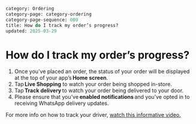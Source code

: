 ```meta
category: Ordering
category-page: category-ordering
category-page-sequence: 009
title: How do I track my order’s progress? 
updated: 2025-03-29
```

# How do I track my order’s progress? 

1. Once you’ve placed an order, the status of your order will be displayed at the top of your app’s **Home screen**. 
2. Tap **Live Shopping** to watch your order being shopped in-store. 
3. Tap **Track delivery** to watch your order being delivered to your door. 
4. Please ensure that you’ve **enabled notifications** and you’ve opted in to receiving WhatsApp delivery updates. 

For more info on how to track your driver, [watch this informative video.](https://www.youtube.com/watch?v=4oPjauKp8XQ&list=PLqg2Bw6rJIEUcINzDYgxbPbAk1cTcZ_1I&index=7) 
